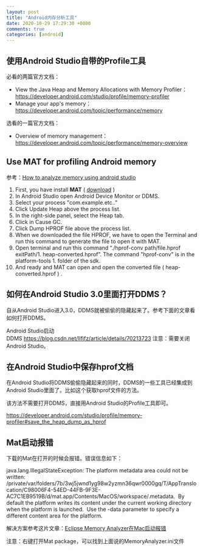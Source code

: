 ```yaml
---
layout: post
title: "Android内存分析工具"
date: 2020-10-29 17:29:30 +0800
comments: true
categories: [android]
---
```


<!-- more -->

## 使用Android Studio自带的Profile工具
必看的两篇官方文档：

* View the Java Heap and Memory Allocations with Memory Profiler： https://developer.android.com/studio/profile/memory-profiler
* Manage your app's memory： https://developer.android.com/topic/performance/memory


选看的一篇官方文档：

* Overview of memory management：https://developer.android.com/topic/performance/memory-overview

## Use MAT for profiling Android memory
参考：[How to analyze memory using android studio](https://stackoverflow.com/questions/24547555/how-to-analyze-memory-using-android-studio)

1. First, you have install **MAT** ( [download](https://www.eclipse.org/mat/downloads.php) )
1. In Android Studio open Android Device Monitor or DDMS.
1. Select your process "com.example.etc.."
1. Click Update Heap above the process list.
1. In the right-side panel, select the Heap tab.
1. Click in Cause GC.
1. Click Dump HPROF file above the process list.
1. When we downloaded the file HPROF, we have to open the Terminal and run this command to generate the file to open it with MAT.
1. Open terminal and run this command “./hprof-conv path/file.hprof exitPath/1. heap-converted.hprof”. The command "hprof-conv" is in the platform-tools 1. folder of the sdk.
1. And ready and MAT can open and open the converted file ( heap-converted.hprof ) .

## 如何在Android Studio 3.0里面打开DDMS？
自从Android Studio进入3.0，DDMS就被偷偷的隐藏起来了。参考下面的文章看如何打开DDMS。

Android Studio启动DDMS https://blog.csdn.net/llfjfz/article/details/70213723
注意：需要关闭Android Studio。

## 在Android Studio中保存hprof文档
在Android Studio将DDMS偷偷隐藏起来的同时，DDMS的一些工具已经集成到Android Studio里面了。比如这个获取hprof文件的方法。

该方法不需要打开DDMS，直接用Android Studio的Profile工具即可。

https://developer.android.com/studio/profile/memory-profiler#save_the_heap_dump_as_hprof

## Mat启动报错
下载的Mat在打开的时候会报错。错误信息如下：

java.lang.IllegalStateException: The platform metadata area could not be written: /private/var/folders/7b/3wj5jwnd1yg98w2yzmn36qwr0000gq/T/AppTranslocation/C98006F4-54ED-44FB-9F3E-AC7C1EB9519B/d/mat.app/Contents/MacOS/workspace/.metadata.  By default the platform writes its content under the current working directory when the platform is launched.  Use the -data parameter to specify a different content area for the platform.


解决方案参考这片文章：[Eclipse Memory Analyzer在Mac启动报错](https://www.jianshu.com/p/9bbbe3c4cc8b)

注意：右键打开Mat package，可以找到上面说的MemoryAnalyzer.ini文件